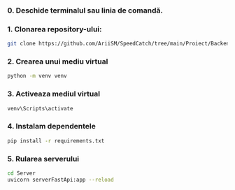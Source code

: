 ### 0. Deschide terminalul sau linia de comandă.

### 1. Clonarea repository-ului:
```bash
git clone https://github.com/AriiSM/SpeedCatch/tree/main/Proiect/Backend
```

### 2. Crearea unui mediu virtual
```bash
python -m venv venv
```

### 3. Activeaza mediul virtual
```bash
venv\Scripts\activate
```

### 4. Instalam dependentele
```bash
pip install -r requirements.txt
```

### 5. Rularea serverului
```bash
cd Server
uvicorn serverFastApi:app --reload
```